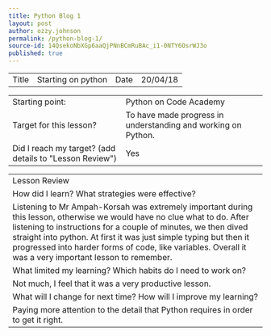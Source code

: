 ```yaml
---
title: Python Blog 1
layout: post
author: ozzy.johnson
permalink: /python-blog-1/
source-id: 14QsekoNbXGp6aaQjPNnBCmRuBAc_i1-0NTY6OsrWJ3o
published: true
---
```

<table>
  <tr>
    <td>Title</td>
    <td>Starting on python</td>
    <td>Date</td>
    <td>20/04/18</td>
  </tr>
</table>


<table>
  <tr>
    <td>Starting point:</td>
    <td>Python on Code Academy</td>
  </tr>
  <tr>
    <td>Target for this lesson?</td>
    <td>To have made progress in understanding and working on Python.</td>
  </tr>
  <tr>
    <td>Did I reach my target? 
(add details to "Lesson Review")</td>
    <td> Yes </td>
  </tr>
</table>


<table>
  <tr>
    <td>Lesson Review</td>
  </tr>
  <tr>
    <td>How did I learn? What strategies were effective? </td>
  </tr>
  <tr>
    <td>Listening to Mr Ampah-Korsah was extremely important during this lesson, otherwise we would have no clue what to do. After listening to instructions for a couple of minutes, we then dived straight into python. At first it was just simple typing but then it progressed into harder forms of code, like variables. Overall it was a very important lesson to remember.</td>
  </tr>
  <tr>
    <td>What limited my learning? Which habits do I need to work on? </td>
  </tr>
  <tr>
    <td>Not much, I feel that it was a very productive lesson.</td>
  </tr>
  <tr>
    <td>What will I change for next time? How will I improve my learning?</td>
  </tr>
  <tr>
    <td>Paying more attention to the detail that Python requires in order to get it right.</td>
  </tr>
</table>


